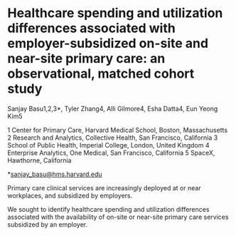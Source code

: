 # Healthcare spending and utilization differences associated with employer-subsidized on-site and near-site primary care: an observational, matched cohort study

 Sanjay Basu1,2,3*, Tyler Zhang4, Alli Gilmore4, Esha Datta4, Eun Yeong Kim5

1 Center for Primary Care, Harvard Medical School, Boston, Massachusetts
2 Research and Analytics, Collective Health, San Francisco, California
3 School of Public Health, Imperial College, London, United Kingdom
4 Enterprise Analytics, One Medical, San Francisco, California
5 SpaceX, Hawthorne, California

*sanjay_basu@hms.harvard.edu

Primary care clinical services are increasingly deployed at or near workplaces, and subsidized by employers.

We sought to identify healthcare spending and utilization differences associated with the availability of on-site or near-site primary care services subsidized by an employer.
